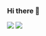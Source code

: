 ### Hi there 👋
<img src="https://github-readme-stats.vercel.app/api/top-langs?username=zluvsand"/>

<img src="https://github-readme-stats.vercel.app/api?username=GregorisB&show_icons=true"/>

<!--
**GregorisB/GregorisB** is a ✨ _special_ ✨ repository because its `README.md` (this file) appears on your GitHub profile.

Here are some ideas to get you started:

- 🔭 I’m currently working on ...
- 🌱 I’m currently learning ...
- 👯 I’m looking to collaborate on ...
- 🤔 I’m looking for help with ...
- 💬 Ask me about ...
- 📫 How to reach me: ...
- 😄 Pronouns: ...
- ⚡ Fun fact: ...
-->
